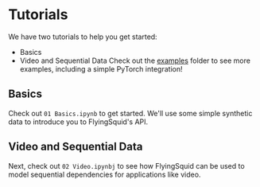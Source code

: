 # Tutorials

We have two tutorials to help you get started:
* Basics
* Video and Sequential Data
Check out the [examples](../examples) folder to see more examples, including a
simple PyTorch integration!

## Basics
Check out `01 Basics.ipynb` to get started.
We'll use some simple synthetic data to introduce you to FlyingSquid's API.

## Video and Sequential Data
Next, check out `02 Video.ipynbj` to see how FlyingSquid can be used to model
sequential dependencies for applications like video.
